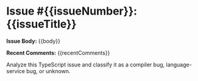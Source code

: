 # Issue #{{issueNumber}}: {{issueTitle}}

**Issue Body:**
{{body}}

**Recent Comments:**
{{recentComments}}

Analyze this TypeScript issue and classify it as a compiler bug, language-service bug, or unknown.
